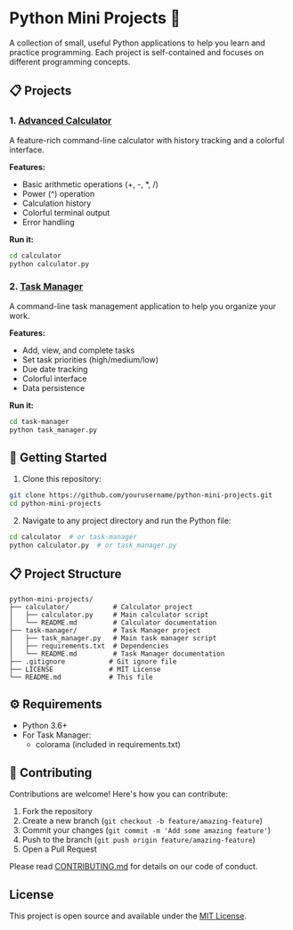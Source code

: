 # Python Mini Projects 🐍

A collection of small, useful Python applications to help you learn and practice programming. Each project is self-contained and focuses on different programming concepts.

## 📋 Projects

### 1. [Advanced Calculator](/calculator)
A feature-rich command-line calculator with history tracking and a colorful interface.

**Features:**
- Basic arithmetic operations (+, -, *, /)
- Power (^) operation
- Calculation history
- Colorful terminal output
- Error handling

**Run it:**
```bash
cd calculator
python calculator.py
```

### 2. [Task Manager](/task-manager)
A command-line task management application to help you organize your work.

**Features:**
- Add, view, and complete tasks
- Set task priorities (high/medium/low)
- Due date tracking
- Colorful interface
- Data persistence

**Run it:**
```bash
cd task-manager
python task_manager.py
```

## 🚀 Getting Started

1. Clone this repository:
```bash
git clone https://github.com/yourusername/python-mini-projects.git
cd python-mini-projects
```

2. Navigate to any project directory and run the Python file:
```bash
cd calculator  # or task-manager
python calculator.py  # or task_manager.py
```

## 📋 Project Structure

```
python-mini-projects/
├── calculator/           # Calculator project
│   ├── calculator.py     # Main calculator script
│   └── README.md         # Calculator documentation
├── task-manager/         # Task Manager project
│   ├── task_manager.py   # Main task manager script
│   ├── requirements.txt  # Dependencies
│   └── README.md         # Task Manager documentation
├── .gitignore           # Git ignore file
├── LICENSE              # MIT License
└── README.md            # This file
```

## ⚙️ Requirements

- Python 3.6+
- For Task Manager:
  - colorama (included in requirements.txt)

## 🤝 Contributing

Contributions are welcome! Here's how you can contribute:

1. Fork the repository
2. Create a new branch (`git checkout -b feature/amazing-feature`)
3. Commit your changes (`git commit -m 'Add some amazing feature'`)
4. Push to the branch (`git push origin feature/amazing-feature`)
5. Open a Pull Request

Please read [CONTRIBUTING.md](CONTRIBUTING.md) for details on our code of conduct.

## License

This project is open source and available under the [MIT License](LICENSE).
